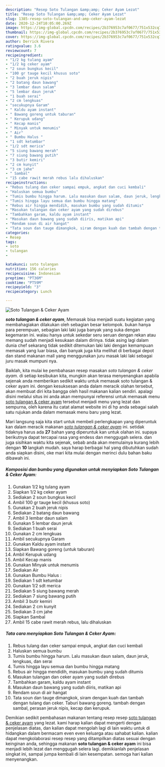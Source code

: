 ```yaml
---
description: "Resep Soto Tulangan &amp;amp; Ceker Ayam Lezat"
title: "Resep Soto Tulangan &amp;amp; Ceker Ayam Lezat"
slug: 1385-resep-soto-tulangan-and-amp-ceker-ayam-lezat
date: 2020-12-24T10:05:00.269Z
image: https://img-global.cpcdn.com/recipes/2b376953c7af0677/751x532cq70/soto-tulangan-ceker-ayam-foto-resep-utama.jpg
thumbnail: https://img-global.cpcdn.com/recipes/2b376953c7af0677/751x532cq70/soto-tulangan-ceker-ayam-foto-resep-utama.jpg
cover: https://img-global.cpcdn.com/recipes/2b376953c7af0677/751x532cq70/soto-tulangan-ceker-ayam-foto-resep-utama.jpg
author: Derrick Rivera
ratingvalue: 3.6
reviewcount: 7
recipeingredient:
- "1/2 kg tulang ayam"
- "1/2 kg ceker ayam"
- "2 soun bungkus kecil"
- "100 gr tauge kecil khusus soto"
- "2 buah jeruk nipis"
- "2 batang daun bawang"
- "3 lembar daun salam"
- "5 lembar daun jeruk"
- "1 buah serai"
- "2 cm lengkuas"
- "secukupnya Garam"
- " Kaldu ayam instant"
- " Bawang goreng untuk taburan"
- " Kerupuk udang"
- " Kecap manis"
- " Minyak untuk menumis"
- " Air"
- " Bumbu Halus "
- "1 sdt ketumbar"
- "1/2 sdt merica"
- "5 siung bawang merah"
- "7 siung bawang putih"
- "3 butir kemiri"
- "2 cm kunyit"
- "3 cm jahe"
- " Sambal"
- "15 cabe rawit merah rebus lalu dihaluskan"
recipeinstructions:
- "Rebus tulang dan ceker sampai empuk, angkat dan cuci kembali"
- "Haluskan semua bumbu"
- "Tumis bumbu hingga harum. Lalu masukan daun salam, daun jeruk, lengkuas, dan serai"
- "Tumis hingga layu semua dan bumbu hingga matang"
- "Rebus air hingga mendidih, masukan bumbu yang sudah ditumis"
- "Masukan tulangan dan ceker ayam yang sudah direbus"
- "Tambahkan garam, kaldu ayam instant"
- "Masukan daun bawang yang sudah diiris, matikan api"
- "Rendam soun di air hangat"
- "Tata soun dan tauge dimangkok, siram dengan kuah dan tambah dengan tulang dan ceker. Taburi bawang goreng. tambah dengan sambal, perasan jeruk nipis, kecap dan kerupuk."
categories:
- Resep
tags:
- soto
- tulangan
- 

katakunci: soto tulangan  
nutrition: 156 calories
recipecuisine: Indonesian
preptime: "PT36M"
cooktime: "PT59M"
recipeyield: "3"
recipecategory: Lunch

---
```



![Soto Tulangan &amp; Ceker Ayam](https://img-global.cpcdn.com/recipes/2b376953c7af0677/751x532cq70/soto-tulangan-ceker-ayam-foto-resep-utama.jpg)

<b><i>soto tulangan &amp; ceker ayam</i></b>, Memasak bisa menjadi suatu kegiatan yang membahagiakan dilakukan oleh sebagian besar kelompok. bukan hanya para perempuan, sebagian laki laki juga banyak yang suka dengan kegemaran ini. walau hanya untuk sekedar seru seruan dengan rekan atau memang sudah menjadi kesukaan dalam dirinya. tidak asing lagi dalam dunia chef sekarang tidak sedikit ditemukan laki laki dengan kemampuan memasak yang luar biasa, dan banyak juga kita melihat di berbagai depot dan stand makanan mall yang menggunakan juru masak laki laki sebagai juru masak mumpuni nya.



Baiklah, kita mulai ke pembahasan resep masakan <i>soto tulangan &amp; ceker ayam</i>. di setiap kesibukan kita, mungkin akan terasa menyenangkan apabila sejenak anda memberikan sedikit waktu untuk memasak soto tulangan &amp; ceker ayam ini. dengan kesuksesan anda dalam meracik olahan tersebut, akan membuat diri kita bangga oleh hasil makanan kalian sendiri. apalagi disini melalui situs ini anda akan mempunyai referensi untuk memasak menu <u>soto tulangan &amp; ceker ayam</u> tersebut menjadi menu yang lezat dan sempurna, oleh karena itu catat alamat website ini di hp anda sebagai salah satu rujukan anda dalam memasak menu baru yang lezat.


Mari langsung saja kita start untuk membeli perlengkapan yang diperuntuk kan dalam meracik makanan <u><i>soto tulangan &amp; ceker ayam</i></u> ini. setidak tidaknya harus ada <b>27</b> bahan yang diperuntuk kan untuk olahan ini. supaya berikutnya dapat tercapai rasa yang endess dan menggugah selera. dan juga sisihkan waktu kita sejenak, sebab anda akan memulainya kurang lebih dengan <b>10</b> langkah mudah. saya harap berbagai hal yang dibutuhkan sudah anda siapkan disini, oke mari kita mulai dengan merinci dulu bahan baku dibawah ini.

<!--inarticleads1-->

##### Komposisi dan bumbu yang digunakan untuk menyiapkan Soto Tulangan &amp; Ceker Ayam:

1. Gunakan 1/2 kg tulang ayam
1. Siapkan 1/2 kg ceker ayam
1. Sediakan 2 soun bungkus kecil
1. Ambil 100 gr tauge kecil (khusus soto)
1. Gunakan 2 buah jeruk nipis
1. Sediakan 2 batang daun bawang
1. Ambil 3 lembar daun salam
1. Gunakan 5 lembar daun jeruk
1. Sediakan 1 buah serai
1. Gunakan 2 cm lengkuas
1. Ambil secukupnya Garam
1. Gunakan  Kaldu ayam instant
1. Siapkan  Bawang goreng (untuk taburan)
1. Ambil  Kerupuk udang
1. Ambil  Kecap manis
1. Gunakan  Minyak untuk menumis
1. Sediakan  Air
1. Gunakan  Bumbu Halus :
1. Sediakan 1 sdt ketumbar
1. Gunakan 1/2 sdt merica
1. Sediakan 5 siung bawang merah
1. Sediakan 7 siung bawang putih
1. Ambil 3 butir kemiri
1. Sediakan 2 cm kunyit
1. Sediakan 3 cm jahe
1. Siapkan  Sambal
1. Ambil 15 cabe rawit merah rebus, lalu dihaluskan




<!--inarticleads2-->

##### Tata cara menyiapkan Soto Tulangan &amp; Ceker Ayam:

1. Rebus tulang dan ceker sampai empuk, angkat dan cuci kembali
1. Haluskan semua bumbu
1. Tumis bumbu hingga harum. Lalu masukan daun salam, daun jeruk, lengkuas, dan serai
1. Tumis hingga layu semua dan bumbu hingga matang
1. Rebus air hingga mendidih, masukan bumbu yang sudah ditumis
1. Masukan tulangan dan ceker ayam yang sudah direbus
1. Tambahkan garam, kaldu ayam instant
1. Masukan daun bawang yang sudah diiris, matikan api
1. Rendam soun di air hangat
1. Tata soun dan tauge dimangkok, siram dengan kuah dan tambah dengan tulang dan ceker. Taburi bawang goreng. tambah dengan sambal, perasan jeruk nipis, kecap dan kerupuk.




Demikian sedikit pembahasan makanan tentang resep resep <u>soto tulangan &amp; ceker ayam</u> yang lezat. kami harap kalian dapat mengerti dengan penjelasan diatas, dan kalian dapat mengolah lagi di lain waktu untuk di hidangkan dalam bermacam even even keluarga atau sahabat kalian. kalian dapat mengkolaborasi resep resep yang ditampilkan diatas sesuai dengan keinginan anda, sehingga makanan <b>soto tulangan &amp; ceker ayam</b> ini bisa menjadi lebih lezat dan menggugah selera lagi. demikianlah penjelasan singkat ini, sampai jumpa kembali di lain kesempatan. semoga hari kalian menyenangkan.
